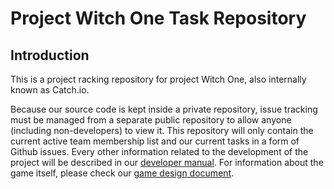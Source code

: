 # Project Witch One Task Repository

## Introduction

This is a project racking repository for project Witch One, also internally known as Catch.io.

Because our source code is kept inside a private repository, issue tracking must be managed from a separate public repository to allow anyone (including non-developers) to view it.
This repository will only contain the current active team membership list and our current tasks in a form of Github issues.
Every other information related to the development of the project will be described in our [developer manual](https://teamstep.github.io/catch.io-docs/index.html).
For information about the game itself, please check our [game design document](https://team-step.gitbook.io/witch-one-design-doc/).

